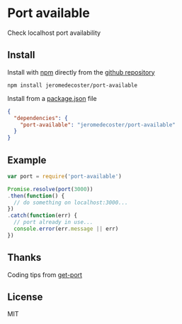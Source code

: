 # Port available

Check localhost port availability

## Install

Install with <a href="https://docs.npmjs.com/cli/install" target="_blank">npm</a> directly from the <a href="https://github.com/jeromedecoster/port-available" target="_blank">github repository</a>

```
npm install jeromedecoster/port-available
```

Install from a <a href="https://docs.npmjs.com/files/package.json#github-urls" target="_blank">package.json</a> file

```json
{
  "dependencies": {
    "port-available": "jeromedecoster/port-available"
  }
}
```

## Example

```js
var port = require('port-available')

Promise.resolve(port(3000))
.then(function() {
  // do something on localhost:3000...
})
.catch(function(err) {
  // port already in use...
  console.error(err.message || err)
})
```

## Thanks

Coding tips from <a href="https://github.com/sindresorhus/get-port" target="_blank">get-port</a>

## License

MIT
